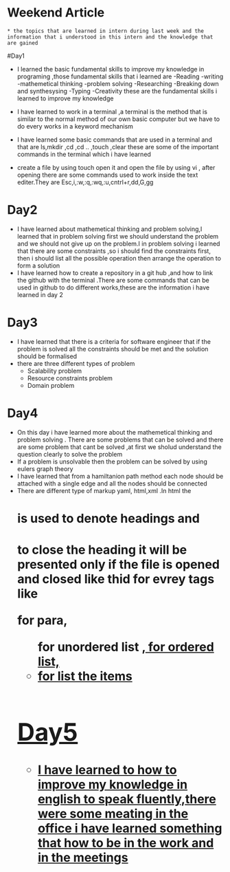 # Weekend Article
	* the topics that are learned in intern during last week and the information that i understood in this intern and the knowledge that are gained 

#Day1 

 * I learned the basic fundamental skills to improve my knowledge in programing ,those fundamental skills that i learned are
	-Reading
	-writing
	-mathemetical thinking
	-problem solving
	-Researching
        -Breaking down and synthesysing
        -Typing
        -Creativity
these are the fundamental skills i learned to improve my knowledge

 * I have learned to work in a terminal ,a terminal is the method that is similar to the normal method of our own basic computer but we have to do every works in a keyword mechanism
 * I have learned some basic commands that are used in a terminal and that are ls,mkdir ,cd ,cd .. ,touch ,clear these are some of the important commands in the terminal which i have learned
 * create a file by using touch open it and open the file by using vi , after opening there are some commands used to work inside the text editer.They are Esc,i,:w,:q,:wq,:u,cntrl+r,dd,G,gg

# Day2

  * I have learned about mathemetical thinking and problem solving,I learned that in problem solving first we should understand the problem and we should not give up on the problem.I in problem solving i learned that there are some constraints  ,so i should find the constraints first, then i should list all the possible operation then arrange the operation to form a solution
  * I have learned how to create a repository in a git hub ,and how to link the github with the terminal .There are some commands that can be used in github to do different works,these are the information i have learned in day 2

# Day3

 * I have learned that there is a criteria for software engineer that if the problem is solved all the constraints should be met and the solution should be formalised
 * there are three different types of problem 
	- Scalability problem 
	- Resource constraints problem
	- Domain problem

# Day4 

 * On this day i have learned more about the mathemetical thinking and problem solving . There are some problems that can be solved and there are some problem that cant be solved ,at first we sholud understand the question clearly to solve the problem
 * If a problem is unsolvable then the problem can be solved by using eulers graph theory
 * I have learned that from a hamiltanion path method each node should be attached with a single edge and all the nodes should be connected
 * There are different  type of markup yaml, html,xml .In html the <h1> is used to denote headings and <h1/> to close the heading it will be presented only if the file is opened and closed like thid for evrey tags like <p> for para,<ul> for unordered list ,<u> for ordered list,<li> for list the items

# Day5 

 * I have learned to how to improve my knowledge in english to speak fluently,there were some meating in the office  i have learned something that how to be in the work and in the meetings




  

